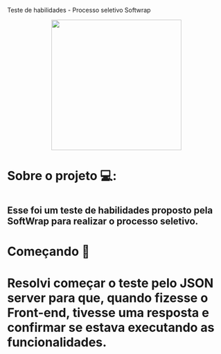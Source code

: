 Teste de habilidades - Processo seletivo Softwrap

<p align="center">
  <a href="https://media.giphy.com/media/VwbbmjT8AMcqa3WPGm/giphy.gif">
    <img
      align="center"
      height="300"
      widht="300"
      src="https://media.giphy.com/media/VwbbmjT8AMcqa3WPGm/giphy.gif"
    />
   </a>
 </p>   

<h1>Sobre o projeto 💻: <h1>
  <h2> Esse foi um teste de habilidades proposto pela SoftWrap para realizar o processo seletivo. <h2>

<h1> Começando 🏁 <h1>
  
<p> Resolvi começar o teste pelo JSON server para que, quando fizesse o Front-end, tivesse uma resposta e confirmar se estava executando as funcionalidades.<p>
 
